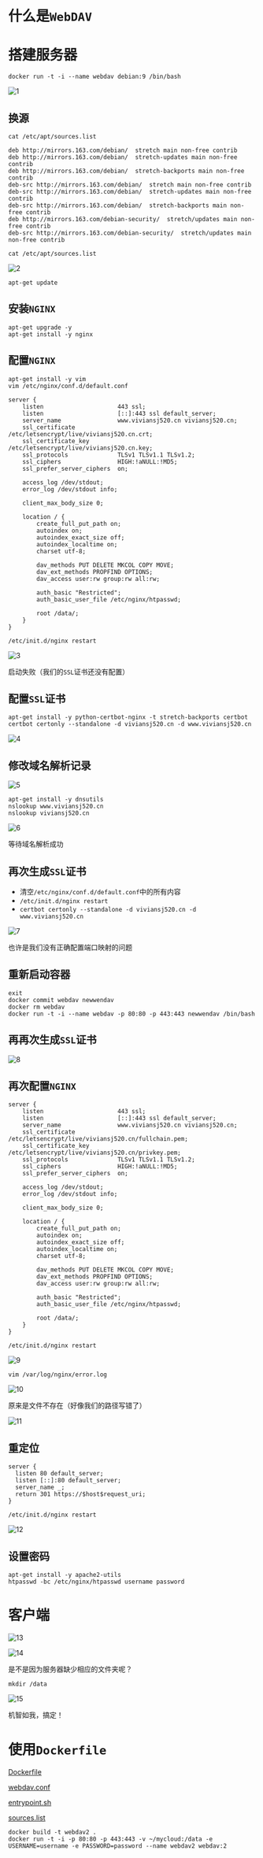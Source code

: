 # 什么是`WebDAV` #

# 搭建服务器 #

```shell
docker run -t -i --name webdav debian:9 /bin/bash
```

![1](1.jpg)

## 换源 ##

```shell
cat /etc/apt/sources.list
```

```shell
deb http://mirrors.163.com/debian/  stretch main non-free contrib
deb http://mirrors.163.com/debian/  stretch-updates main non-free contrib
deb http://mirrors.163.com/debian/  stretch-backports main non-free contrib
deb-src http://mirrors.163.com/debian/  stretch main non-free contrib
deb-src http://mirrors.163.com/debian/  stretch-updates main non-free contrib
deb-src http://mirrors.163.com/debian/  stretch-backports main non-free contrib
deb http://mirrors.163.com/debian-security/  stretch/updates main non-free contrib
deb-src http://mirrors.163.com/debian-security/  stretch/updates main non-free contrib
```

```shell
cat /etc/apt/sources.list
```

![2](2.jpg)

```shell
apt-get update
```

## 安装`NGINX` ##

```shell
apt-get upgrade -y
apt-get install -y nginx
```

## 配置`NGINX` #

```shell
apt-get install -y vim
vim /etc/nginx/conf.d/default.conf
```

```shell
server {
    listen                     443 ssl;
    listen                     [::]:443 ssl default_server;
    server_name                www.viviansj520.cn viviansj520.cn;
    ssl_certificate            /etc/letsencrypt/live/viviansj520.cn.crt;
    ssl_certificate_key        /etc/letsencrypt/live/viviansj520.cn.key;
    ssl_protocols              TLSv1 TLSv1.1 TLSv1.2;
    ssl_ciphers                HIGH:!aNULL:!MD5;
    ssl_prefer_server_ciphers  on;
    
    access_log /dev/stdout;
    error_log /dev/stdout info;

    client_max_body_size 0;
    
    location / {
        create_full_put_path on;
        autoindex on;
        autoindex_exact_size off;
        autoindex_localtime on;
        charset utf-8;

        dav_methods PUT DELETE MKCOL COPY MOVE;
        dav_ext_methods PROPFIND OPTIONS;
        dav_access user:rw group:rw all:rw;

        auth_basic "Restricted";
    	auth_basic_user_file /etc/nginx/htpasswd;

        root /data/;
    }
}
```

```shell
/etc/init.d/nginx restart
```

![3](3.jpg)

启动失败（我们的`SSL`证书还没有配置）

## 配置`SSL`证书 ##

```shell
apt-get install -y python-certbot-nginx -t stretch-backports certbot
certbot certonly --standalone -d viviansj520.cn -d www.viviansj520.cn
```

![4](4.jpg)

## 修改域名解析记录 ##

![5](5.jpg)

```shell
apt-get install -y dnsutils
nslookup www.viviansj520.cn
nslookup viviansj520.cn
```

![6](6.jpg)

等待域名解析成功

## 再次生成`SSL`证书 ##

+ 清空`/etc/nginx/conf.d/default.conf`中的所有内容
+ `/etc/init.d/nginx restart`
+ `certbot certonly --standalone -d viviansj520.cn -d www.viviansj520.cn`

![7](7.jpg)

也许是我们没有正确配置端口映射的问题

## 重新启动容器 ##

```shell
exit
docker commit webdav newwendav
docker rm webdav
docker run -t -i --name webdav -p 80:80 -p 443:443 newwendav /bin/bash
```

## 再再次生成`SSL`证书 ##

![8](8.jpg)

## 再次配置`NGINX` ##

```shell
server {
    listen                     443 ssl;
    listen                     [::]:443 ssl default_server;
    server_name                www.viviansj520.cn viviansj520.cn;
    ssl_certificate            /etc/letsencrypt/live/viviansj520.cn/fullchain.pem;
    ssl_certificate_key        /etc/letsencrypt/live/viviansj520.cn/privkey.pem;
    ssl_protocols              TLSv1 TLSv1.1 TLSv1.2;
    ssl_ciphers                HIGH:!aNULL:!MD5;
    ssl_prefer_server_ciphers  on;
    
    access_log /dev/stdout;
    error_log /dev/stdout info;

    client_max_body_size 0;
    
    location / {
        create_full_put_path on;
        autoindex on;
        autoindex_exact_size off;
        autoindex_localtime on;
        charset utf-8;

        dav_methods PUT DELETE MKCOL COPY MOVE;
        dav_ext_methods PROPFIND OPTIONS;
        dav_access user:rw group:rw all:rw;

        auth_basic "Restricted";
    	auth_basic_user_file /etc/nginx/htpasswd;

        root /data/;
    }
}
```

```shell
/etc/init.d/nginx restart
```

![9](9.jpg)

```shell
vim /var/log/nginx/error.log
```

![10](10.jpg)

原来是文件不存在（好像我们的路径写错了）

![11](11.jpg)

## 重定位 ##

```shell
server {
  listen 80 default_server;
  listen [::]:80 default_server;
  server_name _;
  return 301 https://$host$request_uri;
}
```

```shell
/etc/init.d/nginx restart
```

![12](12.jpg)

## 设置密码 ##

```shell
apt-get install -y apache2-utils
htpasswd -bc /etc/nginx/htpasswd username password
```

# 客户端 #

![13](13.jpg)

![14](14.jpg)

是不是因为服务器缺少相应的文件夹呢？

```shell
mkdir /data
```

![15](15.jpg)

机智如我，搞定！

# 使用`Dockerfile` #

[Dockerfile](webdav/Dockerfile)

[webdav.conf](webdav/webdav.conf)

[entrypoint.sh](webdav/entrypoint.sh)

[sources.list](webdav/sources.list)

```shell
docker build -t webdav2 .
docker run -t -i -p 80:80 -p 443:443 -v ~/mycloud:/data -e USERNAME=username -e PASSWORD=password --name webdav2 webdav:2
```

